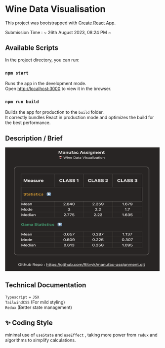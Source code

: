 # Wine Data Visualisation

This project was bootstrapped with [Create React App](https://github.com/facebook/create-react-app).

Submission Time : ~ 26th August 2023, 08:24 PM ~

## Available Scripts

In the project directory, you can run:

### `npm start`

Runs the app in the development mode.\
Open [http://localhost:3000](http://localhost:3000) to view it in the browser.

### `npm run build`

Builds the app for production to the `build` folder.\
It correctly bundles React in production mode and optimizes the build for the best performance.

## Description / Brief

<img src="stats.png" alt="drawing" width="500" height="400"/>

## Technical Documentation

`Typescript` + `JSX` \
`TailwindCSS` (For mild styling) \
`Redux` (Better state management)

## ✨ Coding Style

minimal use of `useState` and `useEffect` , taking more power from `redux` and algorithms to simplify calculations.
